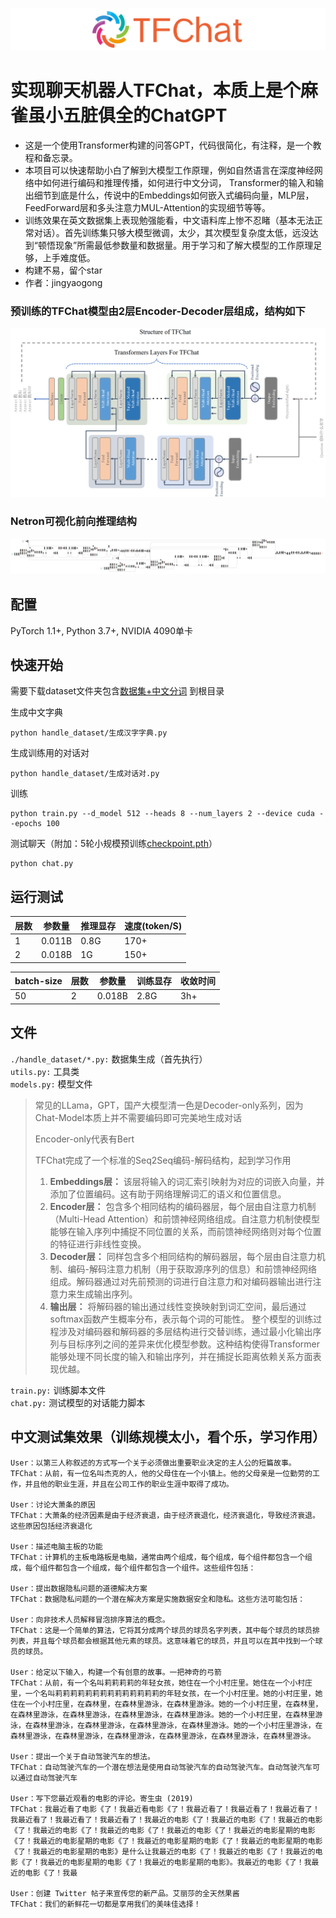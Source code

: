 
![logo](md_imgs/lg.png)
# 实现聊天机器人TFChat，本质上是个麻雀虽小五脏俱全的ChatGPT

* 这是一个使用Transformer构建的问答GPT，代码很简化，有注释，是一个教程和备忘录。
* 本项目可以快速帮助小白了解到大模型工作原理，例如自然语言在深度神经网络中如何进行编码和推理传播，如何进行中文分词，
  Transformer的输入和输出细节到底是什么，传说中的Embeddings如何嵌入式编码向量，MLP层，FeedForward层和多头注意力MUL-Attention的实现细节等等。
* 训练效果在英文数据集上表现勉强能看，中文语料库上惨不忍睹（基本无法正常对话）。首先训练集只够大模型微调，太少，其次模型复杂度太低，远没达到“顿悟现象”所需最低参数量和数据量。用于学习和了解大模型的工作原理足够，上手难度低。
* 构建不易，留个star
* 作者：jingyaogong

### 预训练的TFChat模型由2层Encoder-Decoder层组成，结构如下

![img_1.png](md_imgs/img_1.png)
### Netron可视化前向推理结构
![img_1.png](md_imgs/model_visual.png)

## 配置
PyTorch 1.1+, Python 3.7+, NVIDIA 4090单卡


## 快速开始
需要下载dataset文件夹包含[数据集+中文分词](https://pan.baidu.com/s/1e76erEeq5WUiufB3VnOCYA?pwd=8765) 到根目录

生成中文字典
```
python handle_dataset/生成汉字字典.py
```
生成训练用的对话对
```
python handle_dataset/生成对话对.py
```
训练
```
python train.py --d_model 512 --heads 8 --num_layers 2 --device cuda --epochs 100
```
测试聊天（附加：5轮小规模预训练[checkpoint.pth](https://pan.baidu.com/s/1RP-JhyMuNa7N-cYEqS_GVA?pwd=8765 )）
```
python chat.py
```


## 运行测试

| 层数 | 参数量    | 推理显存 | 速度(token/S) |
|----|--------|------|-------------|
| 1  | 0.011B | 0.8G | 170+        |
| 2  | 0.018B | 1G   | 150+        |

| batch-size | 层数  | 参数量    | 训练显存 | 收敛时间 |
|------------|-----|--------|------|------|
| 50         | 2   | 0.018B | 2.8G | 3h+  |

## 文件



`./handle_dataset/*.py:` 数据集生成（首先执行） <br/>
`utils.py:` 工具类  <br/>
`models.py:` 模型文件 <br/>
> 常见的LLama，GPT，国产大模型清一色是Decoder-only系列，因为Chat-Model本质上并不需要编码即可完美地生成对话
> 
> Encoder-only代表有Bert
> 
> TFChat完成了一个标准的Seq2Seq编码-解码结构，起到学习作用
> 1. **Embeddings层：** 该层将输入的词汇索引映射为对应的词嵌入向量，并添加了位置编码。这有助于网络理解词汇的语义和位置信息。
> 2. **Encoder层：** 包含多个相同结构的编码器层，每个层由自注意力机制（Multi-Head
   Attention）和前馈神经网络组成。自注意力机制使模型能够在输入序列中捕捉不同位置的关系，而前馈神经网络则对每个位置的特征进行非线性变换。
> 3. **Decoder层：** 同样包含多个相同结构的解码器层，每个层由自注意力机制、编码-解码注意力机制（用于获取源序列的信息）和前馈神经网络组成。解码器通过对先前预测的词进行自注意力和对编码器输出进行注意力来生成输出序列。
> 4. **输出层：** 将解码器的输出通过线性变换映射到词汇空间，最后通过softmax函数产生概率分布，表示每个词的可能性。
> 整个模型的训练过程涉及对编码器和解码器的多层结构进行交替训练，通过最小化输出序列与目标序列之间的差异来优化模型参数。这种结构使得Transformer能够处理不同长度的输入和输出序列，并在捕捉长距离依赖关系方面表现优越。


`train.py:` 训练脚本文件 <br/>
`chat.py:` 测试模型的对话能力脚本



## 中文测试集效果（训练规模太小，看个乐，学习作用）
```angular2html
User：以第三人称叙述的方式写一个关于必须做出重要职业决定的主人公的短篇故事。
TFChat：从前，有一位名叫杰克的人，他的父母住在一个小镇上。他的父母亲是一位勤劳的工作，并且他的职业生涯，并且在公司工作的职业生涯中取得了成功。

User：讨论大萧条的原因
TFChat：大萧条的经济因素是由于经济衰退，由于经济衰退化，经济衰退化，导致经济衰退。这些原因包括经济衰退化

User：描述电脑主板的功能
TFChat：计算机的主板电路板是电脑，通常由两个组成，每个组成，每个组件都包含一个组成，每个组件都包含一个组成，每个组件都包含一个组件。这些组件包括：

User：提出数据隐私问题的道德解决方案
TFChat：数据隐私问题的一个潜在解决方案是实施数据安全和隐私。这些方法可能包括：

User：向非技术人员解释冒泡排序算法的概念。
TFChat：这是一个简单的算法，它将其分成两个球员的球员名字列表，其中每个球员的球员排列表，并且每个球员都会根据其他元素的球员。这意味着它的球员，并且可以在其中找到一个球员的球员。

User：给定以下输入，构建一个有创意的故事。一把神奇的弓箭
TFChat：从前，有一个名叫莉莉莉莉的年轻女孩，她住在一个小村庄里。她住在一个小村庄里，一个名叫莉莉莉莉莉莉莉莉莉莉莉莉莉莉的年轻女孩，在一个小村庄里。她的小村庄里，她住在一个小村庄里，在森林里，在森林里游泳，在森林里游泳。她的一个小村庄里，在森林里，在森林里游泳，在森林里游泳，在森林里游泳，在森林里游泳。她的一个小村庄里，在森林里游泳，在森林里游泳，在森林里游泳，在森林里游泳，在森林里游泳。她的一个小村庄里游泳，在森林里游泳，在森林里游泳，在森林里游泳，在森林里游泳，在森林里游泳，在森林里游泳。

User：提出一个关于自动驾驶汽车的想法。
TFChat：自动驾驶汽车的一个潜在想法是使用自动驾驶汽车的自动驾驶汽车。自动驾驶汽车可以通过自动驾驶汽车

User：写下您最近观看的电影的评论。寄生虫 (2019)
TFChat：我最近看了电影《了！我最近看电影《了！我最近看了！我最近看了！我最近看了！我最近看了！我最近看了！我最近看了！我最近的电影《了！我最近的电影《了！我最近的电影《了！我最近的电影《了！我最近的电影《了！我最近的电影《了！我最近的电影星期的电影《了！我最近的电影星期的电影《了！我最近的电影星期的电影《了！我最近的电影星期的电影《了！我最近的电影星期的电影》是什么让我最近的电影《了！我最近的电影《了！我最近的电影《了！我最近的电影星期的电影《了！我最近的电影星期的电影》。我最近的电影《了！我最近的电影《了！我最

User：创建 Twitter 帖子来宣传您的新产品。艾丽莎的全天然果酱
TFChat：我们的新鲜花一切都是享用我们的美味佳选择！
```


